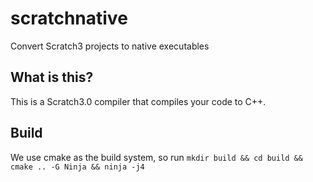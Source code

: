# scratchnative
Convert Scratch3 projects to native executables

## What is this?
This is a Scratch3.0 compiler that compiles your code to C++.


## Build
We use cmake as the build system, so run `mkdir build && cd build && cmake .. -G Ninja && ninja -j4`
